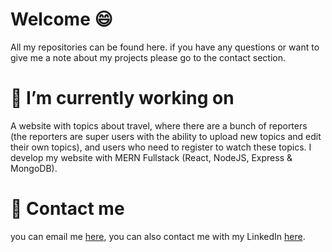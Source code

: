 # Welcome 😄
All my repositories can be found here.
if you have any questions or want to give me a note about my projects please go to the contact section.
# 🔭 I’m currently working on
A website with topics about travel, where there are a bunch of reporters (the reporters are super users with the ability to upload new topics and edit their own topics), and users who need to register to watch these topics.
I develop my website with MERN Fullstack (React, NodeJS, Express & MongoDB).
# 💬 Contact me
you can email me [here](mailto:shondavidhq@gmail.com?subject=[GitHub]),
you can also contact me with my LinkedIn [here](https://www.linkedin.com/in/shondavidhq/).
